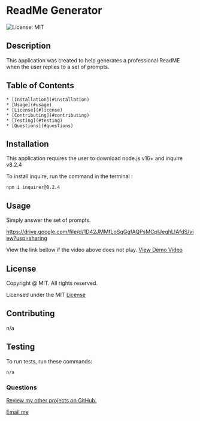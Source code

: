 # ReadMe Generator
  ![License: MIT](https://img.shields.io/badge/License-MIT-yellow.svg)
  ## Description

  This application was created to help generates a professional ReadME when the user replies to a set of prompts.

  ## Table of Contents
    * [Installation](#installation)
    * [Usage](#usage)
    * [License](#license)
    * [Contributing](#contributing)
    * [Testing](#testing)
    * [Questions](#questions)


  ## Installation

  This application requires the user to download node.js v16+ and inquire v8.2.4 

  To install inquire, run the command in the terminal :

  ```
  npm i inquirer@8.2.4
  ```

  ## Usage

  Simply answer the set of prompts.

  https://drive.google.com/file/d/1D42JMMfLoSqGgfAQPsMCpIJeghLIAfdS/view?usp=sharing

  View the link bellow if the video above does not play.
  [View Demo Video](https://drive.google.com/file/d/1D42JMMfLoSqGgfAQPsMCpIJeghLIAfdS/view?usp=sharing)

  ## License 
  
   Copyright @ MIT. All rights reserved.

   Licensed under the MIT [License](https://opensource.org/licenses/MIT) 


  ## Contributing

  n/a

  ## Testing

  To run tests, run these commands:

  ```
  n/a
  ```

  ### Questions

  [Review my other projects on GitHub.](https://www.github.com/slmov215)

  [Email me](mailto:slmov215@gmail.com) 